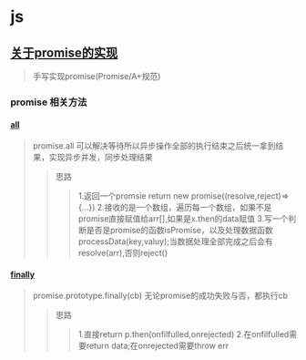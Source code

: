 # js 
## [关于promise的实现](./promise/promise.js)
> 手写实现promise(Promise/A+规范)
### promise 相关方法
#### [all](./promise/promiseAll.js)
> promise.all 可以解决等待所以异步操作全部的执行结束之后统一拿到结果，实现异步并发，同步处理结果
>>思路
>>>1.返回一个promsie return new promise((resolve,reject)=>{...})
>>>2.接收的是一个数组，遍历每一个数组，如果不是promise直接赋值给arr[],如果是x.then的data赋值
>>>3.写一个判断是否是promise的函数isPromise，以及处理数据函数processData(key,valuy);当数据处理全部完成之后会有resolve(arr),否则reject()
#### [finally](./promise/promiseFinally.js)
> promise.prototype.finally(cb) 无论promise的成功失败与否，都执行cb
>>思路
>>>1.直接return p.then(onfilfulled,onrejected)
>>>2.在onfilfulled需要return data;在onrejected需要throw err
